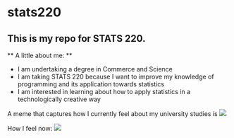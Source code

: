 # stats220

## This is my repo for STATS 220.

** A little about me: ** 

- I am undertaking a degree in Commerce and Science
- I am taking STATS 220 because I want to improve my knowledge of programming and its application towards statistics
- I am interested in learning about how to apply statistics in a technologically creative way

A meme that captures how I currently feel about my university studies is ![](https://c.tenor.com/8druEACXtX8AAAAd/tenor.gif)

How I feel now:
![](https://media.tenor.com/HnJ-a1i_Bp8AAAAM/patrick-bateman-sigma.gif)

